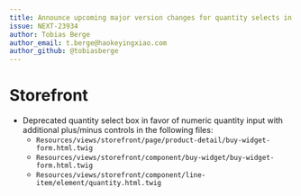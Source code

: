 ```yaml
---
title: Announce upcoming major version changes for quantity selects in the Storefront
issue: NEXT-23934
author: Tobias Berge
author_email: t.berge@haokeyingxiao.com
author_github: @tobiasberge
---
```

# Storefront
* Deprecated quantity select box in favor of numeric quantity input with additional plus/minus controls in the following files:
    * `Resources/views/storefront/page/product-detail/buy-widget-form.html.twig`
    * `Resources/views/storefront/component/buy-widget/buy-widget-form.html.twig`
    * `Resources/views/storefront/component/line-item/element/quantity.html.twig`
